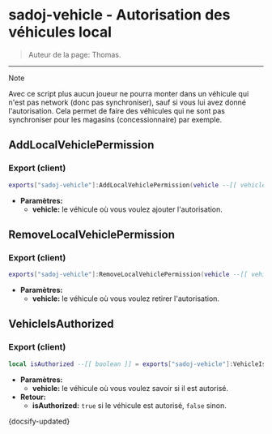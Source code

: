 # sadoj-vehicle - Autorisation des véhicules local

> Auteur de la page: Thomas.

---
> [!note]
> Avec ce script plus aucun joueur ne pourra monter dans un véhicule qui n'est pas network (donc pas synchroniser), sauf si vous lui avez donné l'autorisation. Cela permet de faire des véhicules qui ne sont pas synchroniser pour les magasins (concessionnaire) par exemple.

## AddLocalVehiclePermission
<!-- tabs:start -->
### **Export (client)**
```lua
exports["sadoj-vehicle"]:AddLocalVehiclePermission(vehicle --[[ vehicle ]])
```
* **Paramètres:**
  * **vehicle:** le véhicule où vous voulez ajouter l'autorisation.

<!-- tabs:end -->

## RemoveLocalVehiclePermission
<!-- tabs:start -->
### **Export (client)**
```lua
exports["sadoj-vehicle"]:RemoveLocalVehiclePermission(vehicle --[[ vehicle ]])
```
* **Paramètres:**
  * **vehicle:** le véhicule où vous voulez retirer l'autorisation.
<!-- tabs:end -->

## VehicleIsAuthorized
<!-- tabs:start -->
### **Export (client)**
```lua
local isAuthorized --[[ boolean ]] = exports["sadoj-vehicle"]:VehicleIsAuthorized(vehicle --[[ vehicle ]])
```
* **Paramètres:**
  * **vehicle:** le véhicule où vous voulez savoir si il est autorisé.
* **Retour:**
  * **isAuthorized:** `true` si le véhicule est autorisé, `false` sinon.
<!-- tabs:end -->

{docsify-updated}
